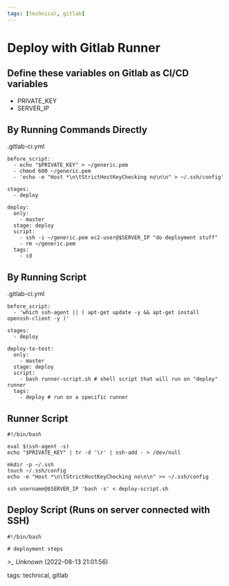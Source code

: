 ```yaml
---
tags: [technical, gitlab]
---
```


# Deploy with Gitlab Runner

## Define these variables on Gitlab as CI/CD variables

- PRIVATE_KEY
- SERVER_IP

## By Running Commands Directly

.gitlab-ci.yml

```  
before_script:  
  - echo "$PRIVATE_KEY" > ~/generic.pem  
  - chmod 600 ~/generic.pem  
  - 'echo -e "Host *\n\tStrictHostKeyChecking no\n\n" > ~/.ssh/config'

stages:  
  - deploy

deploy:  
  only:  
    - master  
  stage: deploy  
  script:  
    - ssh -i ~/generic.pem ec2-user@$SERVER_IP "do deployment stuff"  
    - rm ~/generic.pem  
  tags:  
    - cd  
```

## By Running Script

.gitlab-ci.yml

```  
before_script:  
  - 'which ssh-agent || ( apt-get update -y && apt-get install openssh-client -y )'

stages:  
  - deploy

deploy-to-test:  
  only:  
    - master  
  stage: deploy  
  script:  
    - bash runner-script.sh # shell script that will run on "deploy" runner  
  tags:  
    - deploy # run on a specific runner  
```

## Runner Script

```
#!/bin/bash

eval $(ssh-agent -s)  
echo "$PRIVATE_KEY" | tr -d '\r' | ssh-add - > /dev/null

mkdir -p ~/.ssh  
touch ~/.ssh/config  
echo -e "Host *\n\tStrictHostKeyChecking no\n\n" >> ~/.ssh/config

ssh username@$SERVER_IP 'bash -s' < deploy-script.sh  
```

## Deploy Script (Runs on server connected with SSH)

```
#!/bin/bash

# deployment steps  
```

*>_ Unknown* (2022-08-13 21:01:56)

tags: technical, gitlab

